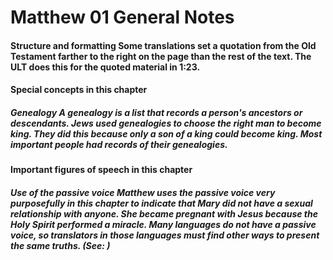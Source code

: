 
# Matthew 01 General Notes 
#### Structure and formatting  Some translations set a quotation from the Old Testament farther to the right on the page than the rest of the text. The ULT does this for the quoted material in 1:23.  
#### Special concepts in this chapter  
##### Genealogy  A genealogy is a list that records a person's ancestors or descendants. Jews used genealogies to choose the right man to become king. They did this because only a son of a king could become king. Most important people had records of their genealogies.  
#### Important figures of speech in this chapter  
##### Use of the passive voice  Matthew uses the passive voice very purposefully in this chapter to indicate that Mary did not have a sexual relationship with anyone. She became pregnant with Jesus because the Holy Spirit performed a miracle. Many languages do not have a passive voice, so translators in those languages must find other ways to present the same truths. (See: ) 